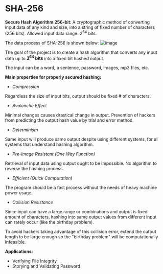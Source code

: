 # SHA-256
**Secure Hash Algorithm 256-bit**: A cryptographic method of converting input data of any kind and size, into a string of fixed number of characters (256 bits). Allowed input data range: 2<sup>64</sup> bits.

The data process of SHA-256 is shown below:
![image](https://github.com/user-attachments/assets/3f5fe919-3d61-4bf1-a9c8-c53eeae42bc2)

The goal of the project is to create a hash algorithm that converts any input data up to **2<sup>64</sup> bits** into a fixed bit hashed output.

The input can be a word, a sentence, password, images, mp3 files, etc.

**Main properties for properly secured hashing:**

- *Compression*

Regardless the size of input bits, output should be fixed # of characters.

- *Avalanche Effect*

Minimal changes causes drastical change in output.
Prevention of hackers from predicting the output hash value by trial and error method.

- *Determinism*

Same input will produce same output despite using different systems, for all systems that understand hashing algorithm.

- *Pre-Image Resistant (One Way Function)*

Retrieval of input data using output ought to be impossible. No algorithm to reverse the hashing process.

- *Efficient (Quick Computation)*

The program should be a fast process without the needs of heavy machine power usage.

- *Collision Resistance*

Since input can have a large range or combinations and output is fixed amount of characters, hashing into same output values from different input can rarely occur (like the birthday problem).

To avoid hackers taking advantage of this collision error, extend the output length to be large enough so the "birthday problem" will be computationally infeasible.

**Applications:**

- Verifying File Integrity
- Storying and Validating Password


